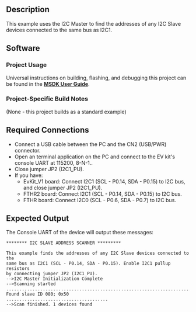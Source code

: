## Description

This example uses the I2C Master to find the addresses of any I2C Slave devices connected to the same bus as I2C1.


## Software

### Project Usage

Universal instructions on building, flashing, and debugging this project can be found in the **[MSDK User Guide](https://analogdevicesinc.github.io/msdk/USERGUIDE/)**.

### Project-Specific Build Notes

(None - this project builds as a standard example)

## Required Connections

-   Connect a USB cable between the PC and the CN2 (USB/PWR) connector.
-   Open an terminal application on the PC and connect to the EV kit's console UART at 115200, 8-N-1..
-   Close jumper JP2 (I2C1_PU).
-   If you have:
    -	EvKit_V1 board: Connect I2C1 (SCL - P0.14, SDA - P0.15) to I2C bus, and close jumper JP2 (I2C1_PU). 
    -	FTHR2 board: 	Connect I2C1 (SCL - P0.14, SDA - P0.15) to I2C bus.
    -	FTHR board: 	Connect I2C0 (SCL - P0.6,  SDA - P0.7)  to I2C bus.

## Expected Output

The Console UART of the device will output these messages:

```
******** I2C SLAVE ADDRESS SCANNER *********

This example finds the addresses of any I2C Slave devices connected to the
same bus as I2C1 (SCL - P0.14, SDA - P0.15). Enable I2C1 pullup resistors
by connecting jumper JP2 (I2C1_PU).
-->I2C Master Initialization Complete
-->Scanning started
.........................................................................
Found slave ID 080; 0x50
.......................................
-->Scan finished. 1 devices found
```
